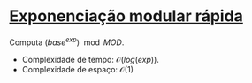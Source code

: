 # [Exponenciação modular rápida](exp_mod.cpp)

Computa $(base ^ {exp}) \mod MOD$.

- Complexidade de tempo: $\mathcal{O}(log(exp))$.
- Complexidade de espaço: $\mathcal{O}(1)$
